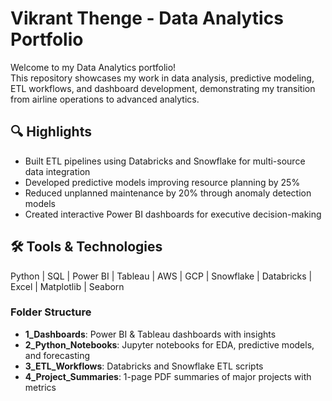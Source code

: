 # Vikrant Thenge - Data Analytics Portfolio

Welcome to my Data Analytics portfolio!  
This repository showcases my work in data analysis, predictive modeling, ETL workflows, and dashboard development, demonstrating my transition from airline operations to advanced analytics.

## 🔍 Highlights
- Built ETL pipelines using Databricks and Snowflake for multi-source data integration
- Developed predictive models improving resource planning by 25%
- Reduced unplanned maintenance by 20% through anomaly detection models
- Created interactive Power BI dashboards for executive decision-making

## 🛠 Tools & Technologies
Python | SQL | Power BI | Tableau | AWS | GCP | Snowflake | Databricks | Excel | Matplotlib | Seaborn

### Folder Structure
- **1_Dashboards**: Power BI & Tableau dashboards with insights
- **2_Python_Notebooks**: Jupyter notebooks for EDA, predictive models, and forecasting
- **3_ETL_Workflows**: Databricks and Snowflake ETL scripts
- **4_Project_Summaries**: 1-page PDF summaries of major projects with metrics
